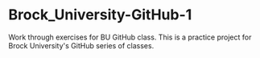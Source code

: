 # Brock_University-GitHub-1
Work through exercises for BU GitHub class.
This is a practice project for Brock University's GitHub series of classes.
